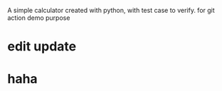 A simple calculator created with python, with test case to verify.
for git action demo purpose

# edit update
# haha